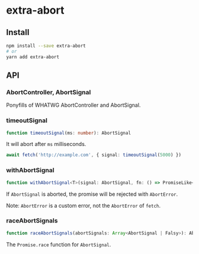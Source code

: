 # extra-abort
## Install
```sh
npm install --save extra-abort
# or
yarn add extra-abort
```

## API
### AbortController, AbortSignal
Ponyfills of WHATWG AbortController and AbortSignal.

### timeoutSignal
```ts
function timeoutSignal(ms: number): AbortSignal
```

It will abort after `ms` milliseconds.

```ts
await fetch('http://example.com', { signal: timeoutSignal(5000) })
```

### withAbortSignal
```ts
function withAbortSignal<T>(signal: AbortSignal, fn: () => PromiseLike<T>): Promise<T>
```

If `AbortSignal` is aborted, the promise will be rejected with `AbortError`.

Note: `AbortError` is a custom error, not the `AbortError` of `fetch`.

### raceAbortSignals
```ts
function raceAbortSignals(abortSignals: Array<AbortSignal | Falsy>): AbortSignal
```

The `Promise.race` function for `AbortSignal`.
